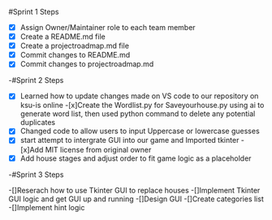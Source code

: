 #Sprint 1 Steps
- [x] Assign Owner/Maintainer role to each team member
- [x] Create a README.md file
- [x] Create a projectroadmap.md file
- [X] Commit changes to README.md
- [X] Commit changes to projectroadmap.md

-#Sprint 2 Steps 

-[x] Learned how to update changes made on VS code to our repository on ksu-is online
-[x]Create the  Wordlist.py for Saveyourhouse.py using ai to generate word list, then used python command to delete any potential duplicates 
-[x] Changed code to allow users to input  Uppercase or lowercase guesses 
-[x] start attempt to intergrate GUI into our game and Imported tkinter 
-[x]Add MIT license from original owner
-[x] Add house stages and adjust order to fit game logic as a placeholder

-#Sprint 3 Steps

-[]Reserach how to use Tkinter GUI to replace houses
-[]Implement Tkinter GUI logic and get GUI up and running
-[]Design GUI
-[]Create categories list
-[]Implement hint logic 




